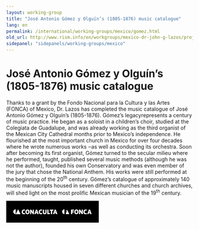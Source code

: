 ```yaml
---
layout: working-group
title: "José Antonio Gómez y Olguín’s (1805-1876) music catalogue"
lang: en
permalink: /international/working-groups/mexico/gomez.html
old_url: http://www.rism.info/en/workgroups/mexico-dr-john-g-lazos/projects.html
sidepanel: "sidepanels/working-groups/mexico"
---
```


# José Antonio Gómez y Olguín’s (1805-1876) music catalogue

Thanks to a grant by the Fondo Nacional para la Cultura y las Artes (FONCA) of Mexico, Dr. Lazos has completed the music catalogue of José Antonio Gómez y Olguín’s (1805-1876). Gómez’s legacyrepresents a century of music practice. He began as a soloist in a children’s choir, studied at the Colegiata de Guadalupe, and was already working as the third organist of the Mexican City Cathedral months prior to Mexico’s independence. He flourished at the most important church in Mexico for over four decades where he wrote numerous works ‒as well as conducting its orchestra. Soon after becoming its first organist, Gómez turned to the secular milieu where he performed, taught, published several music methods (although he was not the author), founded his own Conservatory and was even member of the jury that chose the National Anthem. His works were still performed at the beginning of the 20<sup>th</sup> century. Gómez’s catalogue of approximately 140 music manuscripts housed in seven different churches and church archives, will shed light on the most prolific Mexican musician of the 19<sup>th</sup> century.

 ![](/resources-old-website/workgroups-images/csm_fonca_conaculta_blanco_01_61dc7a138f.png)
